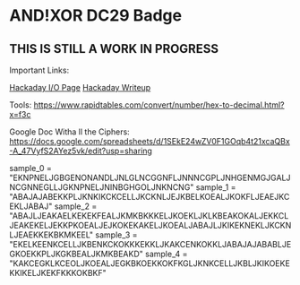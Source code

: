 # AND!XOR DC29 Badge

## THIS IS STILL A WORK IN PROGRESS

Important Links:

[Hackaday I/O Page](https://hackaday.io/project/180738-andxor-dc29-badge)
[Hackaday Writeup](https://hackaday.com/2021/08/02/andxors-def-con-29-electronic-badge-is-an-assembly-puzzle/)


Tools: https://www.rapidtables.com/convert/number/hex-to-decimal.html?x=f3c

Google Doc Witha ll the Ciphers:
https://docs.google.com/spreadsheets/d/1SEkE24wZV0F1GOqb4t21xcaQBx-A_47VyfS2AYez5vk/edit?usp=sharing


sample_0 = "EKNPNELJGBGENONANDLJNLGLNCGGNFLJNNNCGPLJNHGENMGJGALJNCGNNEGLLJGKNPNELJNINBGHGOLJNKNCNG"
sample_1 = "ABAJAJABEKKPLJKNKIKCKCELLJKCKNLJEJKBELKOEALJKOKFLJEAEJKCEKLJABAJ"
sample_2 = "ABAJLJEAKAELKEKEKFEALJKMKBKKKELJKOEKLJKLKBEAKOKALJEKKCLJEAKEKELJEKKPKOEALJEJKOKEKAKELJKOEALJABAJLJKIKEKNEKLJKCKNLJEAEKKEKBKMKEEL"
sample_3 = "EKELKEENKCELLJKBENKCKOKKKEKKLJKAKCENKOKKLJABAJAJABABLJEGKOEKKPLJKGKBEALJKMKBEAKD"
sample_4 = "KAKCEGKLKCEOLJKOEALJEGKBKOEKKOKFKGLJKNKCELLJKBLJKIKOEKEKKIKELJKEKFKKKOKBKF"
